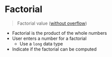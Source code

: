 # Factorial

> Factorial value ([without overflow](https://www.gocomics.com/calvinandhobbes/1986/11/26))

- Factorial is the product of the whole numbers
- User enters a number for a factorial
  - Use a `long` data type
- Indicate if the factorial can be computed
